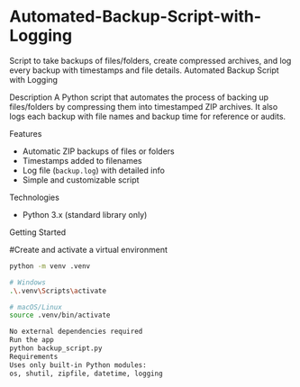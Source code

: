 # Automated-Backup-Script-with-Logging
Script to take backups of files/folders, create compressed archives, and log every backup with timestamps and file details.
Automated Backup Script with Logging


Description
A Python script that automates the process of backing up files/folders by compressing them into timestamped ZIP archives. It also logs each backup with file names and backup time for reference or audits.

Features
- Automatic ZIP backups of files or folders
- Timestamps added to filenames
- Log file (`backup.log`) with detailed info
- Simple and customizable script


Technologies
- Python 3.x (standard library only)


Getting Started

#Create and activate a virtual environment
```bash
python -m venv .venv

# Windows
.\.venv\Scripts\activate

# macOS/Linux
source .venv/bin/activate

No external dependencies required
Run the app
python backup_script.py
Requirements
Uses only built-in Python modules:
os, shutil, zipfile, datetime, logging

